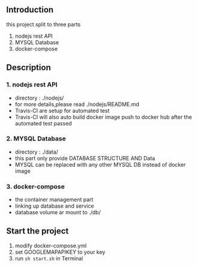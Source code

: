 ## Introduction
this project split to three parts
1. nodejs rest API
2. MYSQL Database
3. docker-compose


## Description
### 1. nodejs rest API
- directory : ./nodejs/
- for more details,please read ./nodejs/README.md
- Travis-CI are setup for automated test
- Travis-CI will also auto build docker image push to docker hub after the automated test passed

### 2. MYSQL Database
- directory : ./data/
- this part only provide DATABASE STRUCTURE AND Data
- MYSQL can be replaced with any other MYSQL DB instead of docker image

### 3. docker-compose
- the container management part
- linking up database and service
- database volume ar mount to ./db/


## Start the project
1. modify docker-compose.yml
2. set GOOGLEMAPAPIKEY to your key
3. run `sh start.sh` in Terminal


